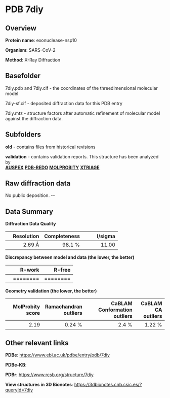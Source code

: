 # PDB 7diy

## Overview

**Protein name**: exonuclease-nsp10

**Organism**: SARS-CoV-2

**Method**: X-Ray Diffraction



## Basefolder

7diy.pdb and 7diy.cif - the coordinates of the threedimensional molecular model

7diy-sf.cif - deposited diffraction data for this PDB entry

7diy.mtz - structure factors after automatic refinement of molecular model against the diffraction data.

## Subfolders



**old** - contains files from historical revisions

**validation** - contains validation reports. This structure has been analyzed by <br>[**AUSPEX**](https://github.com/thorn-lab/coronavirus_structural_task_force/tree/master/pdb/exonuclease-nsp10/SARS-CoV-2/7diy/validation/auspex) [**PDB-REDO**](https://github.com/thorn-lab/coronavirus_structural_task_force/tree/master/pdb/exonuclease-nsp10/SARS-CoV-2/7diy/validation/pdb-redo) [**MOLPROBITY**](https://github.com/thorn-lab/coronavirus_structural_task_force/tree/master/pdb/exonuclease-nsp10/SARS-CoV-2/7diy/validation/molprobity) [**XTRIAGE**](https://github.com/thorn-lab/coronavirus_structural_task_force/blob/master/pdb/exonuclease-nsp10/SARS-CoV-2/7diy/validation/Xtriage_output.log)   



## Raw diffraction data

No public deposition. --<br> 

## Data Summary
**Diffraction Data Quality**

|   | Resolution | Completeness| I/sigma |
|---|-------------:|----------------:|--------------:|
|   |2.69 Å|98.1  %|<img width=50/>11.00|

**Discrepancy between model and data (the lower, the better)**

|   | **R-work**| **R-free**   
|---|-------------:|----------------:|           
||========|========|

**Geometry validation (the lower, the better)**

|   |**MolProbity<br>score**| **Ramachandran<br>outliers** | **CaBLAM<br>Conformation outliers** | **CaBLAM<br>CA outliers** |
|---|-------------:|----------------:|----------------:|----------------:|
||  2.19|  0.24 %|2.4 %|1.22 %|

 

 



## Other relevant links 
**PDBe**:  https://www.ebi.ac.uk/pdbe/entry/pdb/7diy

**PDBe-KB**:  
 
**PDBr**: https://www.rcsb.org/structure/7diy 

**View structures in 3D Bionotes**: https://3dbionotes.cnb.csic.es/?queryId=7diy

